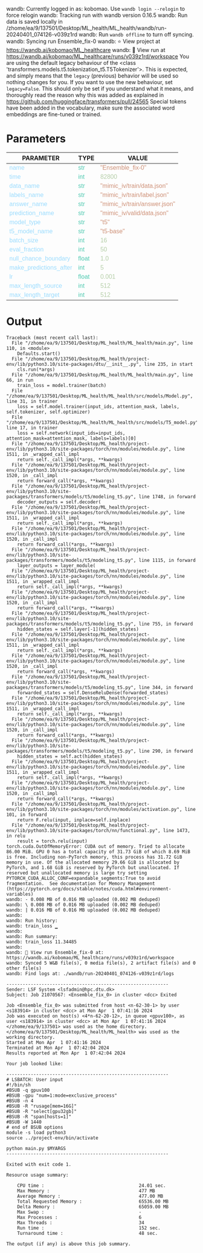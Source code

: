 wandb: Currently logged in as: kobomao. Use `wandb login --relogin` to force relogin
wandb: Tracking run with wandb version 0.16.5
wandb: Run data is saved locally in /zhome/ea/9/137501/Desktop/ML_health/ML_health/wandb/run-20240401_074126-v039z1rd
wandb: Run `wandb offline` to turn off syncing.
wandb: Syncing run Ensemble_fix-0
wandb: ⭐️ View project at https://wandb.ai/kobomao/ML_healthcare
wandb: 🚀 View run at https://wandb.ai/kobomao/ML_healthcare/runs/v039z1rd/workspace
You are using the default legacy behaviour of the <class 'transformers.models.t5.tokenization_t5.T5Tokenizer'>. This is expected, and simply means that the `legacy` (previous) behavior will be used so nothing changes for you. If you want to use the new behaviour, set `legacy=False`. This should only be set if you understand what it means, and thoroughly read the reason why this was added as explained in https://github.com/huggingface/transformers/pull/24565
Special tokens have been added in the vocabulary, make sure the associated word embeddings are fine-tuned or trained.

<style>
c { color: #9cdcfe; font-family: 'Verdana', sans-serif;} /* VARIABLE */
d { color: #4EC9B0; font-family: 'Verdana', sans-serif;} /* CLASS */
e { color: #569cd6; font-family: 'Verdana', sans-serif;} /* BOOL */
f { color: #b5cea8; font-family: 'Verdana', sans-serif;} /* NUMBERS */
j { color: #ce9178; font-family: 'Verdana', sans-serif;} /* STRING */
k { font-family: 'Verdana', sans-serif;} /* SYMBOLS */
</style>

# Parameters

| PARAMETER         | TYPE              | VALUE             |
|-------------------|-------------------|-------------------|
| <c>name</c>       | <d>str</d>        | <j>"Ensemble_fix-0"</j> |
| <c>time</c>       | <d>int</d>        | <f>82800</f>      |
| <c>data_name</c>  | <d>str</d>        | <j>"mimic_iv/train/data.json"</j> |
| <c>labels_name</c>| <d>str</d>        | <j>"mimic_iv/train/label.json"</j> |
| <c>answer_name</c>| <d>str</d>        | <j>"mimic_iv/train/answer.json"</j> |
| <c>prediction_name</c>| <d>str</d>        | <j>"mimic_iv/valid/data.json"</j> |
| <c>model_type</c> | <d>str</d>        | <j>"t5"</j>       |
| <c>t5_model_name</c>| <d>str</d>        | <j>"t5-base"</j>  |
| <c>batch_size</c> | <d>int</d>        | <f>16</f>         |
| <c>eval_fraction</c>| <d>int</d>        | <f>50</f>         |
| <c>null_chance_boundary</c>| <d>float</d>      | <f>1.0</f>        |
| <c>make_predictions_after</c>| <d>int</d>        | <f>5</f>          |
| <c>lr</c>         | <d>float</d>      | <f>0.001</f>      |
| <c>max_length_source</c>| <d>int</d>        | <f>512</f>        |
| <c>max_length_target</c>| <d>int</d>        | <f>512</f>        |

# Output

```
Traceback (most recent call last):
  File "/zhome/ea/9/137501/Desktop/ML_health/ML_health/main.py", line 110, in <module>
    Defaults.start()
  File "/zhome/ea/9/137501/Desktop/ML_health/project-env/lib/python3.10/site-packages/dtu/__init__.py", line 235, in start
    cls.run(*args)
  File "/zhome/ea/9/137501/Desktop/ML_health/ML_health/main.py", line 66, in run
    train_loss = model.trainer(batch)
  File "/zhome/ea/9/137501/Desktop/ML_health/ML_health/src/models/Model.py", line 31, in trainer
    loss = self.model.trainer(input_ids, attention_mask, labels, self.tokenizer, self.optimizer)
  File "/zhome/ea/9/137501/Desktop/ML_health/ML_health/src/models/T5_model.py", line 17, in trainer
    loss = self.network(input_ids=input_ids, attention_mask=attention_mask, labels=labels)[0]
  File "/zhome/ea/9/137501/Desktop/ML_health/project-env/lib/python3.10/site-packages/torch/nn/modules/module.py", line 1511, in _wrapped_call_impl
    return self._call_impl(*args, **kwargs)
  File "/zhome/ea/9/137501/Desktop/ML_health/project-env/lib/python3.10/site-packages/torch/nn/modules/module.py", line 1520, in _call_impl
    return forward_call(*args, **kwargs)
  File "/zhome/ea/9/137501/Desktop/ML_health/project-env/lib/python3.10/site-packages/transformers/models/t5/modeling_t5.py", line 1748, in forward
    decoder_outputs = self.decoder(
  File "/zhome/ea/9/137501/Desktop/ML_health/project-env/lib/python3.10/site-packages/torch/nn/modules/module.py", line 1511, in _wrapped_call_impl
    return self._call_impl(*args, **kwargs)
  File "/zhome/ea/9/137501/Desktop/ML_health/project-env/lib/python3.10/site-packages/torch/nn/modules/module.py", line 1520, in _call_impl
    return forward_call(*args, **kwargs)
  File "/zhome/ea/9/137501/Desktop/ML_health/project-env/lib/python3.10/site-packages/transformers/models/t5/modeling_t5.py", line 1115, in forward
    layer_outputs = layer_module(
  File "/zhome/ea/9/137501/Desktop/ML_health/project-env/lib/python3.10/site-packages/torch/nn/modules/module.py", line 1511, in _wrapped_call_impl
    return self._call_impl(*args, **kwargs)
  File "/zhome/ea/9/137501/Desktop/ML_health/project-env/lib/python3.10/site-packages/torch/nn/modules/module.py", line 1520, in _call_impl
    return forward_call(*args, **kwargs)
  File "/zhome/ea/9/137501/Desktop/ML_health/project-env/lib/python3.10/site-packages/transformers/models/t5/modeling_t5.py", line 755, in forward
    hidden_states = self.layer[-1](hidden_states)
  File "/zhome/ea/9/137501/Desktop/ML_health/project-env/lib/python3.10/site-packages/torch/nn/modules/module.py", line 1511, in _wrapped_call_impl
    return self._call_impl(*args, **kwargs)
  File "/zhome/ea/9/137501/Desktop/ML_health/project-env/lib/python3.10/site-packages/torch/nn/modules/module.py", line 1520, in _call_impl
    return forward_call(*args, **kwargs)
  File "/zhome/ea/9/137501/Desktop/ML_health/project-env/lib/python3.10/site-packages/transformers/models/t5/modeling_t5.py", line 344, in forward
    forwarded_states = self.DenseReluDense(forwarded_states)
  File "/zhome/ea/9/137501/Desktop/ML_health/project-env/lib/python3.10/site-packages/torch/nn/modules/module.py", line 1511, in _wrapped_call_impl
    return self._call_impl(*args, **kwargs)
  File "/zhome/ea/9/137501/Desktop/ML_health/project-env/lib/python3.10/site-packages/torch/nn/modules/module.py", line 1520, in _call_impl
    return forward_call(*args, **kwargs)
  File "/zhome/ea/9/137501/Desktop/ML_health/project-env/lib/python3.10/site-packages/transformers/models/t5/modeling_t5.py", line 290, in forward
    hidden_states = self.act(hidden_states)
  File "/zhome/ea/9/137501/Desktop/ML_health/project-env/lib/python3.10/site-packages/torch/nn/modules/module.py", line 1511, in _wrapped_call_impl
    return self._call_impl(*args, **kwargs)
  File "/zhome/ea/9/137501/Desktop/ML_health/project-env/lib/python3.10/site-packages/torch/nn/modules/module.py", line 1520, in _call_impl
    return forward_call(*args, **kwargs)
  File "/zhome/ea/9/137501/Desktop/ML_health/project-env/lib/python3.10/site-packages/torch/nn/modules/activation.py", line 101, in forward
    return F.relu(input, inplace=self.inplace)
  File "/zhome/ea/9/137501/Desktop/ML_health/project-env/lib/python3.10/site-packages/torch/nn/functional.py", line 1473, in relu
    result = torch.relu(input)
torch.cuda.OutOfMemoryError: CUDA out of memory. Tried to allocate 86.00 MiB. GPU 0 has a total capacity of 31.73 GiB of which 8.69 MiB is free. Including non-PyTorch memory, this process has 31.72 GiB memory in use. Of the allocated memory 29.66 GiB is allocated by PyTorch, and 1.68 GiB is reserved by PyTorch but unallocated. If reserved but unallocated memory is large try setting PYTORCH_CUDA_ALLOC_CONF=expandable_segments:True to avoid fragmentation.  See documentation for Memory Management  (https://pytorch.org/docs/stable/notes/cuda.html#environment-variables)
wandb: - 0.008 MB of 0.016 MB uploaded (0.002 MB deduped)wandb: \ 0.008 MB of 0.016 MB uploaded (0.002 MB deduped)wandb: | 0.016 MB of 0.016 MB uploaded (0.002 MB deduped)wandb: 
wandb: Run history:
wandb: train_loss ▁
wandb: 
wandb: Run summary:
wandb: train_loss 11.34485
wandb: 
wandb: 🚀 View run Ensemble_fix-0 at: https://wandb.ai/kobomao/ML_healthcare/runs/v039z1rd/workspace
wandb: Synced 5 W&B file(s), 0 media file(s), 2 artifact file(s) and 0 other file(s)
wandb: Find logs at: ./wandb/run-20240401_074126-v039z1rd/logs

------------------------------------------------------------
Sender: LSF System <lsfadmin@hpc.dtu.dk>
Subject: Job 21070567: <Ensemble_fix_0> in cluster <dcc> Exited

Job <Ensemble_fix_0> was submitted from host <n-62-30-1> by user <s183914> in cluster <dcc> at Mon Apr  1 07:41:16 2024
Job was executed on host(s) <4*n-62-20-12>, in queue <gpuv100>, as user <s183914> in cluster <dcc> at Mon Apr  1 07:41:16 2024
</zhome/ea/9/137501> was used as the home directory.
</zhome/ea/9/137501/Desktop/ML_health/ML_health> was used as the working directory.
Started at Mon Apr  1 07:41:16 2024
Terminated at Mon Apr  1 07:42:04 2024
Results reported at Mon Apr  1 07:42:04 2024

Your job looked like:

------------------------------------------------------------
# LSBATCH: User input
#!/bin/sh
#BSUB -q gpuv100
#BSUB -gpu "num=1:mode=exclusive_process"
#BSUB -n 4
#BSUB -R "rusage[mem=16G]"
#BSUB -R "select[gpu32gb]"
#BSUB -R "span[hosts=1]"
#BSUB -W 1440
# end of BSUB options
module -s load python3
source ../project-env/bin/activate

python main.py $MYARGS
------------------------------------------------------------

Exited with exit code 1.

Resource usage summary:

    CPU time :                                   24.01 sec.
    Max Memory :                                 477 MB
    Average Memory :                             477.00 MB
    Total Requested Memory :                     65536.00 MB
    Delta Memory :                               65059.00 MB
    Max Swap :                                   -
    Max Processes :                              6
    Max Threads :                                34
    Run time :                                   152 sec.
    Turnaround time :                            48 sec.

The output (if any) is above this job summary.

